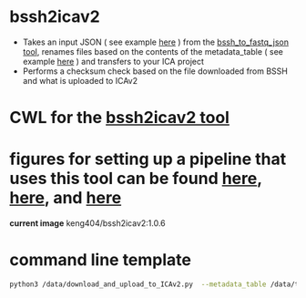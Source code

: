 # bssh2icav2
- Takes an input JSON ( see example [here]() ) from the [bssh_to_fastq_json tool](https://github.com/keng404/bssh2icav2/blob/master/bssh_to_fastq_json.md), renames files based on the contents of the metadata_table ( see example [here](https://github.com/keng404/bssh2icav2/blob/master/test.metadata_table.csv) ) and transfers to your ICA project
- Performs a checksum check based on the file downloaded from BSSH and what is uploaded to ICAv2

# CWL for the [bssh2icav2 tool](https://github.com/keng404/bssh2icav2/blob/master/bssh2icav2.cwl)
# figures for setting up a pipeline that uses this tool can be found [here](https://github.com/keng404/bssh2icav2/blob/master/bssh2icav2.pipeline_diagram.png), [here](https://github.com/keng404/bssh2icav2/blob/master/bssh2icav2.tool_parameters.pt1.png), and [here](https://github.com/keng404/bssh2icav2/blob/master/bssh2icav2.tool_parameters.pt2.png)

**current image** keng404/bssh2icav2:1.0.6

# command line template
``` bash
python3 /data/download_and_upload_to_ICAv2.py  --metadata_table /data/test.metadata_table.csv --input_json /data/272296024.fastq.signedurl.json  --api_key_file <PATH_TO_API_KEY_FILE> --run_id <OUTPUT_FOLDER> --project_name <ICA_PROJECT_NAME>
```
